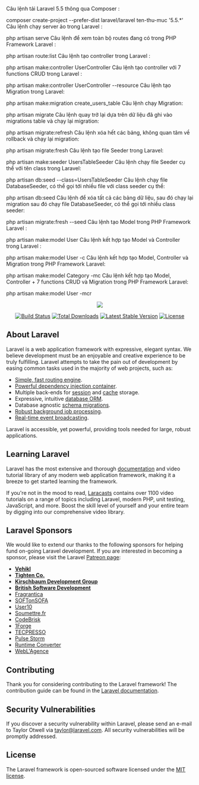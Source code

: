 Câu lệnh tải Laravel 5.5 thông qua Composer :

composer create-project --prefer-dist laravel/laravel ten-thu-muc '5.5.*'
Câu lệnh chạy server ảo trong Laravel :

php artisan serve
Câu lệnh để xem toàn bộ routes đang có trong PHP Framework Laravel :

php artisan route:list
Câu lệnh tạo controller trong Laravel :

php artisan make:controller UserController
Câu lệnh tạo controller với 7 functions CRUD trong Laravel :

php artisan make:controller UserController --resource
Câu lệnh tạo Migration trong Laravel:

php artisan make:migration create_users_table
Câu lệnh chạy Migration:

php artisan migrate
Câu lệnh quay trở lại dựa trên dữ liệu đã ghi vào migrations table và chạy lại migration:

php artisan migrate:refresh
Câu lệnh xóa hết các bảng, không quan tâm về rollback và chạy lại migration:

php artisan migrate:fresh
Câu lệnh tạo file Seeder trong Laravel:

php artisan make:seeder UsersTableSeeder
Câu lệnh chạy file Seeder cụ thể với tên class trong Laravel:

php artisan db:seed --class=UsersTableSeeder
Câu lệnh chạy file DatabaseSeeder, có thể gọi tới nhiều file với class seeder cụ thể:

php artisan db:seed
Câu lệnh để xóa tất cả các bảng dữ liệu, sau đó chạy lại migration sau đó chạy file DatabaseSeeder, có thể gọi tới nhiều class seeder:

php artisan migrate:fresh --seed
Câu lệnh tạo Model trong PHP Framework Laravel :

php artisan make:model User
Câu lệnh kết hợp tạo Model và Controller trong Laravel :

php artisan make:model User -c
Câu lệnh kết hợp tạo Model, Controller và Migration trong PHP Framework Laravel:

php artisan make:model Category -mc
Câu lệnh kết hợp tạo Model, Controller + 7 functions CRUD và Migration trong PHP Framework Laravel:

php artisan make:model User -mcr

<p align="center"><img src="https://laravel.com/assets/img/components/logo-laravel.svg"></p>

<p align="center">
<a href="https://travis-ci.org/laravel/framework"><img src="https://travis-ci.org/laravel/framework.svg" alt="Build Status"></a>
<a href="https://packagist.org/packages/laravel/framework"><img src="https://poser.pugx.org/laravel/framework/d/total.svg" alt="Total Downloads"></a>
<a href="https://packagist.org/packages/laravel/framework"><img src="https://poser.pugx.org/laravel/framework/v/stable.svg" alt="Latest Stable Version"></a>
<a href="https://packagist.org/packages/laravel/framework"><img src="https://poser.pugx.org/laravel/framework/license.svg" alt="License"></a>
</p>

## About Laravel

Laravel is a web application framework with expressive, elegant syntax. We believe development must be an enjoyable and creative experience to be truly fulfilling. Laravel attempts to take the pain out of development by easing common tasks used in the majority of web projects, such as:

- [Simple, fast routing engine](https://laravel.com/docs/routing).
- [Powerful dependency injection container](https://laravel.com/docs/container).
- Multiple back-ends for [session](https://laravel.com/docs/session) and [cache](https://laravel.com/docs/cache) storage.
- Expressive, intuitive [database ORM](https://laravel.com/docs/eloquent).
- Database agnostic [schema migrations](https://laravel.com/docs/migrations).
- [Robust background job processing](https://laravel.com/docs/queues).
- [Real-time event broadcasting](https://laravel.com/docs/broadcasting).

Laravel is accessible, yet powerful, providing tools needed for large, robust applications.

## Learning Laravel

Laravel has the most extensive and thorough [documentation](https://laravel.com/docs) and video tutorial library of any modern web application framework, making it a breeze to get started learning the framework.

If you're not in the mood to read, [Laracasts](https://laracasts.com) contains over 1100 video tutorials on a range of topics including Laravel, modern PHP, unit testing, JavaScript, and more. Boost the skill level of yourself and your entire team by digging into our comprehensive video library.

## Laravel Sponsors

We would like to extend our thanks to the following sponsors for helping fund on-going Laravel development. If you are interested in becoming a sponsor, please visit the Laravel [Patreon page](https://patreon.com/taylorotwell):

- **[Vehikl](https://vehikl.com/)**
- **[Tighten Co.](https://tighten.co)**
- **[Kirschbaum Development Group](https://kirschbaumdevelopment.com)**
- **[British Software Development](https://www.britishsoftware.co)**
- [Fragrantica](https://www.fragrantica.com)
- [SOFTonSOFA](https://softonsofa.com/)
- [User10](https://user10.com)
- [Soumettre.fr](https://soumettre.fr/)
- [CodeBrisk](https://codebrisk.com)
- [1Forge](https://1forge.com)
- [TECPRESSO](https://tecpresso.co.jp/)
- [Pulse Storm](http://www.pulsestorm.net/)
- [Runtime Converter](http://runtimeconverter.com/)
- [WebL'Agence](https://weblagence.com/)

## Contributing

Thank you for considering contributing to the Laravel framework! The contribution guide can be found in the [Laravel documentation](https://laravel.com/docs/contributions).

## Security Vulnerabilities

If you discover a security vulnerability within Laravel, please send an e-mail to Taylor Otwell via [taylor@laravel.com](mailto:taylor@laravel.com). All security vulnerabilities will be promptly addressed.

## License

The Laravel framework is open-sourced software licensed under the [MIT license](https://opensource.org/licenses/MIT).
